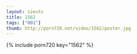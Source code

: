 ```yaml
--- 
layout: sieutv
title: 1562
tags: ["001"]
thumb: http://porn720.net/video/1562/poster.jpg
---
```

{% include porn720 key="1562" %} 
